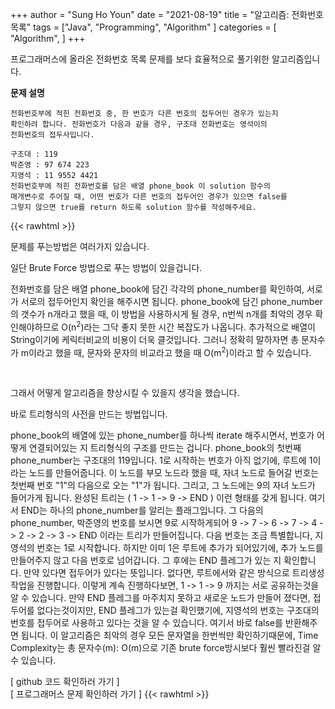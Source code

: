 +++
	author = "Sung Ho Youn"
	date = "2021-08-19"
	title = "알고리즘: 전화번호 목록"
	tags = ["Java", "Programming", "Algorithm" ]
	categories = [ "Algorithm", ]
+++

프로그래머스에 올라온 전화번호 목록 문제를 보다 효율적으로 풀기위한 알고리즘입니다.

**문제 설명**
```
전화번호부에 적힌 전화번호 중, 한 번호가 다른 번호의 접두어인 경우가 있는지
확인하려 합니다. 전화번호가 다음과 같을 경우, 구조대 전화번호는 영석이의
전화번호의 접두사입니다.

구조대 : 119
박준영 : 97 674 223
지영석 : 11 9552 4421
전화번호부에 적힌 전화번호를 담은 배열 phone_book 이 solution 함수의
매개변수로 주어질 때, 어떤 번호가 다른 번호의 접두어인 경우가 있으면 false를
그렇지 않으면 true를 return 하도록 solution 함수를 작성해주세요.
```
{{< rawhtml >}}
<p>문제를 푸는방법은 여러가지 있습니다.</p>

<p>일단 Brute Force 방법으로 푸는 방법이 있을겁니다.</p>
<p>전화번호를 담은 배열 phone_book에 담긴 각각의 phone_number를 확인하여, 서로가 서로의 접두어인지
확인을 해주시면 됩니다. phone_book에 담긴 phone_number의 갯수가 n개라고 했을 때, 이 방법을
사용하시게 될 경우, n번씩 n개를 최악의 경우 확인해야하므로 O(n<sup>2</sup>)라는 그닥 좋지 못한 시간 복잡도가 나옵니다. 추가적으로 배열이 String이기에 케릭터비교의 비용이 더욱 클것입니다. 그러니 정확히 말하자면 총 문자수가 m이라고 했을 때, 문자와 문자의 비교라고 했을 때 O(m<sup>2</sup>)이라고 할 수 있습니다.</p>
</br>
<p>그래서 어떻게 알고리즘을 향상시킬 수 있을지 생각을 했습니다.</p>
<p>바로 트리형식의 사전을 만드는 방법입니다.</p>
<p>phone_book의 배열에 있는 phone_number를 하나씩 iterate 해주시면서, 번호가 어떻게 연결되어있는 지 트리형식의 구조를 만드는 겁니다.
phone_book의 첫번째 phone_number는 구조대의 119입니다. 1로 시작하는 번호가 아직 없기에, 루트에 1이라는 노드를 만들어줍니다. 이 노드를 부모 노드라 했을 때, 자녀 노드로 들어갈 번호는 첫번째 번호 "1"의 다음으로 오는 "1"가 됩니다. 그리고, 그 노드에는 9의 자녀 노드가 들어가게 됩니다. 완성된 트리는 ( 1 -> 1 -> 9 -> END ) 이런 형태를 갖게 됩니다. 여기서 END는 하나의 phone_number를 알리는 플래그입니다. 그 다음의 phone_number, 박준영의 번호를 보시면 9로 시작하게되어 9 -> 7 -> 6 -> 7 -> 4 -> 2 -> 2 -> 3 -> END 이라는 트리가 만들어집니다. 다음 번호는 조금 특별합니다, 지영석의 번호는 1로 시작합니다. 하지만 이미 1은 루트에 추가가 되어있기에, 추가 노드를 만들어주지 않고 다음 번호로 넘어갑니다. 그 후에는 END 플레그가 있는 지 확인합니다. 만약 있다면 접두어가 있다는 뜻입니다. 없다면, 루트에서와 같은 방식으로 트리생성 작업을 진행합니다. 이렇게 계속 진행하다보면, 1 -> 1 -> 9 까지는 서로 공유하는것을 알 수 있습니다. 만약 END 플레그를 마주치지 못하고 새로운 노드가 만들어 졌다면, 접두어를 없다는것이지만, END 플레그가 있는걸 확인했기에, 지영석의 번호는 구조대의 번호를 접두어로 사용하고 있다는 것을 알 수 있습니다. 여기서 바로 false를 반환해주면 됩니다. 이 알고리즘은 최악의 경우 모든 문자열을 한번씩만 확인하기때문에, Time Complexity는 총 문자수(m): O(m)으로 기존 brute force방시보다 훨씬 빨라진걸 알 수 있습니다.</p>

<a link="https://github.com/hohosungho/Algorithms/blob/main/PROGRAMMERS/%EC%A0%84%ED%99%94%EB%B2%88%ED%98%B8%EB%AA%A9%EB%A1%9D.java">[ github 코드 확인하러 가기 ]</a><br>
<a link="https://programmers.co.kr/learn/courses/30/lessons/42577"> [ 프로그래머스 문제 확인하러 가기 ]</a>
{{< rawhtml >}}
